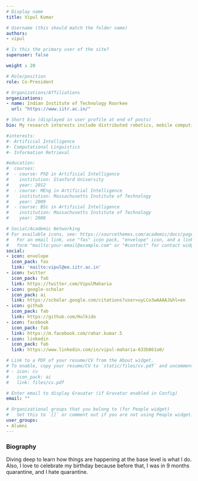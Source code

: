 ```yaml
---
# Display name
title: Vipul Kumar

# Username (this should match the folder name)
authors:
- vipul

# Is this the primary user of the site?
superuser: false

weight : 20

# Role/position
role: Co-President

# Organizations/Affiliations
organizations:
- name: Indian Institute of Technology Roorkee
  url: "https://www.iitr.ac.in/"

# Short bio (displayed in user profile at end of posts)
bio: My research interests include distributed robotics, mobile computing and programmable matter.

#interests:
#- Artificial Intelligence
#- Computational Linguistics
#- Information Retrieval

#education:
#  courses:
#  - course: PhD in Artificial Intelligence
#    institution: Stanford University
#    year: 2012
#  - course: MEng in Artificial Intelligence
#    institution: Massachusetts Institute of Technology
#    year: 2009
#  - course: BSc in Artificial Intelligence
#    institution: Massachusetts Institute of Technology
#    year: 2008

# Social/Academic Networking
# For available icons, see: https://sourcethemes.com/academic/docs/page-builder/#icons
#   For an email link, use "fas" icon pack, "envelope" icon, and a link in the
#   form "mailto:your-email@example.com" or "#contact" for contact widget.
social:
- icon: envelope
  icon_pack: fas
  link: 'mailto:vipul@ee.iitr.ac.in'
- icon: twitter
  icon_pack: fab
  link: https://twitter.com/VipulMaharia
- icon: google-scholar
  icon_pack: ai
  link: https://scholar.google.com/citations?user=uyLCo3wAAAAJ&hl=en
- icon: github
  icon_pack: fab
  link: https://github.com/Hulkido
- icon: facebook
  icon_pack: fab
  link: https://m.facebook.com/rahar.kumar.5
- icon: linkedin
  icon_pack: fab
  link: https://www.linkedin.com/in/vipul-maharia-633b861a0/

# Link to a PDF of your resume/CV from the About widget.
# To enable, copy your resume/CV to `static/files/cv.pdf` and uncomment the lines below.
# - icon: cv
#   icon_pack: ai
#   link: files/cv.pdf

# Enter email to display Gravatar (if Gravatar enabled in Config)
email: ""

# Organizational groups that you belong to (for People widget)
#   Set this to `[]` or comment out if you are not using People widget.
user_groups:
- Alumni
---
```


### Biography

Diving deep to learn how things are happening at the base level is what I do. Also, I love to celebrate my birthday because before that, I was in 9 months quarantine, and I hate quarantine. 

